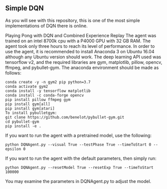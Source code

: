 ## Simple DQN
As you will see with this repository, this is one of the most simple implementations
of DQN there is online. 

Playing Pong with DQN and Combined Experience Replay
The agent was trained on an intel 8700k cpu with a P4000 GPU with 32 GB RAM. 
The agent took only three hours to reach its level of performance.  In order 
to use the agent, it is recommended to install Anaconda 3 on Ubuntu 16.04 although 
any Ubuntu version should work. The deep learning API used was tensorflow v2, 
and the required libraries are gym, matplotlib, pillow, opencv, ffmpeg, and 
pybullet-gym. The anaconda environment should be made as follows:
```
conda create -y -n gym2 pip python=3.7
conda activate gym2
conda install -y tensorflow matplotlib
conda install -c conda-forge opencv
pip install pillow ffmpeg gym
pip install gym[all] 
pip install gym[atari]
To install pybulletgym: 
git clone https://github.com/benelot/pybullet-gym.git
cd pybullet-gym
pip install -e .
```
If you want to run the agent with a pretrained model, use the following:
```
python DQNAgent.py --visual True --testPhase True --timeToStart 0 --epsilon 0 
```
If you want to run the agent with the default parameters, then simply run:
```
python DQNAgent.py --resetModel True --resetExp True --timeToStart 100000
```
You may examine the parameters in DQNAgent.py to adjust the model.

